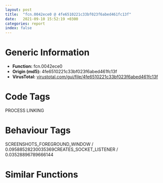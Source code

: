 ```yaml
---
layout: post
title:  "fcn.0042ece0 @ 4fe6510221c33bf023f6abed461fc13f"
date:   2021-09-10 15:52:19 +0300
categories: report
index: false
---
```


# Generic Information
- **Function:** fcn.0042ece0
- **Origin (md5):** 4fe6510221c33bf023f6abed461fc13f
- **VirusTotal:** [virustotal.com/gui/file/4fe6510221c33bf023f6abed461fc13f][virustotal_ref]

# Code Tags
<span class="tag" id="PROCESS">PROCESS</span>
<span class="tag" id="LINKING">LINKING</span>


# Behaviour Tags
<span class="bhv-tag" id="SCREENSHOTS_FOREGROUND_WINDOW">SCREENSHOTS_FOREGROUND_WINDOW / 0.09588528230035369</span><span class="bhv-tag" id="CREATES_SOCKET_LISTENER">CREATES_SOCKET_LISTENER / 0.03528896789666144</span>

# Similar Functions
<script type="text/javascript" src="https://www.gstatic.com/charts/loader.js"></script>
<script type="text/javascript">

    google.charts.load('current', {'packages':['corechart']});
    google.charts.setOnLoadCallback(drawChart);

    function drawChart() {
    var data = new google.visualization.DataTable();
        data.addColumn('number', 'X');
        data.addColumn('number', 'Y');
        data.addColumn({type: 'string', role: 'tooltip', 'p': {'html': true}});
        data.addColumn({'type': 'string', 'role': 'style'});
        
        data.addRows([
    [0, 0, '<b><a href="/report/fcn.0042ece0@4fe6510221c33bf023f6abed461fc13f">fcn.0042ece0</a><br>@4fe6510221c33bf023f6abed461fc13f</b><br>push ebp<br>mov ebp, esp<br>mov eax, 0x15b8<br>call fcn.00498540<br>mov eax, dword[ebp+0x1c]<br>mov ecx, dword[ebp+0x28]<br>push ebx<br>mov ebx, dword[ebp+0x10]<br>push esi<br>mov esi, dword[ebp+0xc]<br>push edi<br>mov edi, edx<br>xor edx, edx<br>cmp eax, edx<br>jne 0x42ed07<br>lea eax, [ebp-0x30]<br>mov dword[ebp-0x18], eax<br>mov dword[eax], edx<br>cmp ecx, edx<br>je 0x42ed17<br>call fcn.00413110<br>xor edx, edx<br>cmp edi, edx<br>je 0x42f0e6<br>cmp word[edi], dx<br>je 0x42f0e6<br>cmp ebx, edx<br>je 0x42ed34<br>cmp word[ebx], dx<br>jne 0x42ed34<br>mov dword[ebp+0x10], edx<br>mov dword[ebp-0x14], edx<br>mov dword[ebp-0x10], edi<br>mov dword[ebp-0xc], edx<br>cmp esi, edx<br>je 0x42edc0<br>push str.find<br>push edi<br>call fcn.0048cd49<br>add esp, 8<br>test eax, eax<br>je 0x42edb5<br>push str.explore<br>push edi<br>call fcn.0048cd49<br>add esp, 8<br>test eax, eax<br>je 0x42edb5<br>push str.open<br>push edi<br>call fcn.0048cd49<br>add esp, 8<br>test eax, eax<br>je 0x42edb5<br>push str.edit<br>push edi<br>call fcn.0048cd49<br>add esp, 8<br>test eax, eax<br>je 0x42edb5<br>push str.print<br>push edi<br>call fcn.0048cd49<br>add esp, 8<br>test eax, eax<br>je 0x42edb5<br>push str.properties<br>push edi<br>call fcn.0048cd49<br>add esp, 8<br>test eax, eax<br>je 0x42edb5<br>mov dword[ebp-0xc], esi<br>jmp 0x42ee7d<br>mov dword[ebp-0x14], edi<br>mov dword[ebp-0x10], esi<br>jmp 0x42ee7d<br>mov ebx, 0x4a352c<br>mov eax, edi<br>call fcn.004095d0<br>test eax, eax<br>je 0x42ee7d<br>sub eax, edi<br>sar eax, 1<br>lea ebx, [eax+eax]<br>lea eax, [ebx+2]<br>call fcn.00494320<br>mov eax, esp<br>push ebx<br>push edi<br>push eax<br>call fcn.004950d0<br>mov esi, eax<br>xor eax, eax<br>add esp, 0xc<br>mov word[ebx+esi], ax<br>cmp word[esi], 0x2a<br>jne 0x42ee03<br>add esi, 2<br>jmp 0x42ee6f<br>push str.find<br>push esi<br>call fcn.0048cd49<br>add esp, 8<br>test eax, eax<br>je 0x42ee6f<br>push str.explore<br>push esi<br>call fcn.0048cd49<br>add esp, 8<br>test eax, eax<br>je 0x42ee6f<br>push str.open<br>push esi<br>call fcn.0048cd49<br>add esp, 8<br>test eax, eax<br>je 0x42ee6f<br>push str.edit<br>push esi<br>call fcn.0048cd49<br>add esp, 8<br>test eax, eax<br>je 0x42ee6f<br>push str.print<br>push esi<br>call fcn.0048cd49<br>add esp, 8<br>test eax, eax<br>je 0x42ee6f<br>push str.properties<br>push esi<br>call fcn.0048cd49<br>add esp, 8<br>test eax, eax<br>jne 0x42ee7d<br>mov dword[ebp-0x14], esi<br>test esi, esi<br>je 0x42ee7d<br>lea ecx, [ebx+edi+2]<br>mov dword[ebp-0x10], ecx<br>xor edx, edx<br>push 0x3fe<br>push edx<br>lea eax, [ebp-0x5b2]<br>push eax<br>mov byte[ebp-5], 0<br>mov word[ebp-0x5b4], dx<br>call fcn.00495c20<br>mov esi, dword[ebp+8]<br>add esp, 0xc<br>cmp byte[ebp+0x24], 0<br>je 0x42ef09<br>mov eax, dword[esi+0xaec]<br>test eax, eax<br>je 0x42eeb8<br>cmp dword[eax+8], 0<br>jne 0x42eed7<br>mov eax, dword[esi+0xaf8]<br>test eax, eax<br>je 0x42eec8<br>cmp dword[eax+8], 0<br>jne 0x42eed7<br>lea eax, [esi+0xb00]<br>call fcn.0042f440<br>test al, al<br>jne 0x42ef09<br>cmp dword[ebp-0x14], 0<br>mov byte[ebp+0x27], 1<br>je 0x42ef0d<br>cmp byte[ebp+0x14], 0<br>je 0x42eef8<br>push 0x4ab02c<br>push str.System_verbs_unsupported_with_RunAs.<br>mov ecx, esi<br>call fcn.0042e1d0<br>xor eax, eax<br>lea esp, [ebp-0x15c4]<br>pop edi<br>pop esi<br>pop ebx<br>mov esp, ebp<br>pop ebp<br>ret 0x24<br>mov byte[ebp+0x27], 0<br>mov eax, dword[ebp-0x10]<br>lea edx, [eax+2]<br>mov cx, word[eax]<br>add eax, 2<br>test cx, cx<br>jne 0x42ef13<br>sub eax, edx<br>sar eax, 1<br>mov dword[ebp-0x1c], eax<br>cmp eax, 0x4001<br>jb 0x42ef53<br>cmp byte[ebp+0x14], cl<br>je 0x42ef42<br>push 0x4ab02c<br>push str.String_too_long.<br>mov ecx, esi<br>call fcn.0042e1d0<br>xor eax, eax<br>lea esp, [ebp-0x15c4]<br>pop edi<br>pop esi<br>pop ebx<br>mov esp, ebp<br>pop ebp<br>ret 0x24<br>cmp dword[ebp-0x14], 0<br>jne 0x42f158<br>push 0x40<br>lea ecx, [ebp-0xb0]<br>push 0<br>push ecx<br>call fcn.00495c20<br>mov eax, dword[ebp+0x18]<br>add esp, 0xc<br>mov dword[ebp-0xb4], 0x44<br>mov dword[ebp-0x88], 1<br>test eax, eax<br>je 0x42efa1<br>cmp word[eax], 0<br>je 0x42efa1<br>mov esi, eax<br>call fcn.004149d0<br>mov word[ebp-0x84], ax<br>jmp 0x42efad<br>mov edx, 1<br>mov word[ebp-0x84], dx<br>mov ebx, dword[ebp+0xc]<br>xor eax, eax<br>mov dword[ebp-0x2c], 0<br>mov dword[ebp-0x28], eax<br>mov dword[ebp-0x24], eax<br>mov dword[ebp-0x20], eax<br>test ebx, ebx<br>je 0x42efff<br>cmp word[ebx], ax<br>je 0x42efff<br>mov eax, ebx<br>lea edx, [eax+2]<br>mov cx, word[eax]<br>add eax, 2<br>test cx, cx<br>jne 0x42efd0<br>sub eax, edx<br>sar eax, 1<br>add eax, dword[ebp-0x1c]<br>lea eax, [eax+eax+0x14]<br>call fcn.00494320<br>mov esi, esp<br>push ebx<br>push edi<br>push str._s__s<br>push esi<br>call fcn.0048d153<br>add esp, 0x10<br>jmp 0x42f022<br>mov eax, dword[ebp-0x1c]<br>lea eax, [eax+eax+2]<br>call fcn.00494320<br>mov esi, esp<br>mov edx, esi<br>mov eax, edi<br>sub edx, edi<br>movzx ecx, word[eax]<br>mov word[eax+edx], cx<br>add eax, 2<br>test cx, cx<br>jne 0x42f013<br>cmp byte[ebp+0x27], 0<br>je 0x42f071<br>mov eax, dword[ebp-0x18]<br>lea edx, [ebp-0x5b4]<br>push edx<br>push eax<br>mov eax, dword[ebp+0x28]<br>lea ecx, [ebp-5]<br>push ecx<br>mov ecx, dword[ebp-0x84]<br>lea edx, [ebp-0x2c]<br>push edx<br>mov edx, dword[ebp+0x20]<br>push eax<br>mov eax, dword[ebp+8]<br>push ecx<br>mov cl, byte[ebp+0x14]<br>push edx<br>mov edx, dword[ebp+0x10]<br>push esi<br>push eax<br>call fcn.00450ef0<br>test eax, eax<br>jne 0x42f14e<br>lea esp, [ebp-0x15c4]<br>pop edi<br>pop esi<br>pop ebx<br>mov esp, ebp<br>pop ebp<br>ret 0x24<br>mov eax, dword[ebp+0x10]<br>lea ecx, [ebp-0x2c]<br>push ecx<br>lea edx, [ebp-0xb4]<br>push edx<br>push eax<br>push 0<br>push 0<br>push 0<br>push 0<br>push 0<br>push esi<br>push 0<br>call dword[sym.imp.KERNEL32.dll_CreateProcessW]<br>test eax, eax<br>je 0x42f0fa<br>mov eax, dword[ebp-0x28]<br>test eax, eax<br>je 0x42f0a5<br>push eax<br>call dword[sym.imp.KERNEL32.dll_CloseHandle]<br>mov eax, dword[ebp+0x28]<br>mov ecx, dword[ebp-0x2c]<br>mov edx, dword[ebp-0x18]<br>mov dword[edx], ecx<br>test eax, eax<br>je 0x42f0bd<br>push eax<br>mov eax, dword[ebp-0x24]<br>call fcn.00401200<br>cmp byte[ebp+0x20], 0<br>je 0x42f0d0<br>mov ecx, dword[0x4c28ec]<br>mov dword[ecx+0x30], 0<br>cmp dword[ebp+0x1c], 0<br>jne 0x42f0e6<br>mov edx, dword[ebp-0x18]<br>mov eax, dword[edx]<br>test eax, eax<br>je 0x42f0e6<br>push eax<br>call dword[sym.imp.KERNEL32.dll_CloseHandle]<br>mov eax, 1<br>lea esp, [ebp-0x15c4]<br>pop edi<br>pop esi<br>pop ebx<br>mov esp, ebp<br>pop ebp<br>ret 0x24<br>mov eax, dword[ebp+0x20]<br>push eax<br>mov eax, 0x200<br>lea esi, [ebp-0x5b4]<br>call fcn.004749b0<br>add esp, 4<br>push 0x38<br>lea edx, [ebp-0x68]<br>push 0<br>push edx<br>call fcn.00495c20<br>mov eax, dword[ebp+0x10]<br>mov dword[ebp-0x54], eax<br>mov eax, dword[ebp+0x18]<br>add esp, 0xc<br>mov dword[ebp-0x6c], 0x3c<br>mov dword[ebp-0x68], 0x440<br>test eax, eax<br>je 0x42f189<br>cmp word[eax], 0<br>je 0x42f189<br>mov esi, eax<br>call fcn.004149d0<br>mov dword[ebp-0x50], eax<br>jmp 0x42f190<br>cmp byte[ebp-5], 0<br>jne 0x42f0bd<br>cmp byte[ebp+0x27], 0<br>je 0x42f111<br>cmp byte[ebp+0x14], 0<br>je 0x42f178<br>lea ecx, [ebp-0x5b4]<br>push ecx<br>mov ecx, dword[ebp+8]<br>push str.Launch_Error__possibly_related_to_RunAs_.<br>call fcn.0042e1d0<br>xor eax, eax<br>lea esp, [ebp-0x15c4]<br>pop edi<br>pop esi<br>pop ebx<br>mov esp, ebp<br>pop ebp<br>ret 0x24<br>mov dword[ebp-0x50], 1<br>mov eax, dword[ebp-0x14]<br>test eax, eax<br>je 0x42f1b0<br>push str.properties<br>push eax<br>mov dword[ebp-0x60], eax<br>call fcn.0048cd49<br>add esp, 8<br>test eax, eax<br>jne 0x42f1b0<br>or dword[ebp-0x68], 0xc<br>cmp dword[ebp-0xc], 0<br>jne 0x42f2d6<br>mov eax, dword[ebp-0x1c]<br>lea eax, [eax+eax+2]<br>call fcn.00494320<br>mov eax, dword[ebp-0x10]<br>mov edi, esp<br>mov edx, edi<br>sub edx, eax<br>nop <br>movzx ecx, word[eax]<br>mov word[eax+edx], cx<br>add eax, 2<br>test cx, cx<br>jne 0x42f1d0<br>cmp word[edi], 0x22<br>jne 0x42f221<br>lea esi, [edi+2]<br>push 0x22<br>push esi<br>call fcn.0048db21<br>add esp, 8<br>test eax, eax<br>je 0x42f221<br>xor ecx, ecx<br>mov word[eax], cx<br>add eax, 2<br>mov dword[ebp-0x10], esi<br>cmp word[eax], cx<br>je 0x42f2d6<br>cmp word[eax], 0x20<br>mov dword[ebp-0xc], eax<br>jne 0x42f2d6<br>add dword[ebp-0xc], 2<br>jmp 0x42f2d6<br>mov eax, dword[ebp+0x10]<br>test eax, eax<br>je 0x42f22f<br>push eax<br>call dword[sym.imp.KERNEL32.dll_SetCurrentDirectoryW]<br>lea edx, [edi+2]<br>push 0x20<br>push edx<br>call fcn.0048db21<br>mov ebx, eax<br>add esp, 8<br>test ebx, ebx<br>je 0x42f2c5<br>lea esi, [ebx-2]<br>cmp esi, edi<br>jbe 0x42f26c<br>mov edi, edi<br>movzx eax, word[esi]<br>push eax<br>push 0x4a874c<br>call fcn.0048db21<br>add esp, 8<br>test eax, eax<br>jne 0x42f26c<br>sub esi, 2<br>cmp esi, edi<br>ja 0x42f250<br>cmp word[esi], 0x2e<br>jne 0x42f2a6<br>mov edx, ebx<br>sub edx, esi<br>xor ecx, ecx<br>and edx, 0xfffffffe<br>mov word[ebx], cx<br>cmp edx, 8<br>jne 0x42f293<br>mov eax, esi<br>mov ecx, str..exe.bat.com.cmd.hta<br>call fcn.00473c80<br>test eax, eax<br>jne 0x42f2bc<br>push edi<br>call dword[sym.imp.KERNEL32.dll_GetFileAttributesW]<br>test al, 0x10<br>je 0x42f2bc<br>mov eax, 0x20<br>mov word[ebx], ax<br>push 0x20<br>add ebx, 2<br>push ebx<br>call fcn.0048db21<br>mov ebx, eax<br>add esp, 8<br>test ebx, ebx<br>jne 0x42f247<br>jmp 0x42f2c5<br>add ebx, 2<br>mov dword[ebp-0x10], edi<br>mov dword[ebp-0xc], ebx<br>cmp dword[ebp+0x10], 0<br>je 0x42f2d6<br>push 0x4c6cb8<br>call dword[sym.imp.KERNEL32.dll_SetCurrentDirectoryW]<br>mov ecx, dword[ebp-0x10]<br>mov edx, dword[ebp-0xc]<br>lea eax, [ebp-0x6c]<br>push eax<br>mov dword[ebp-0x5c], ecx<br>mov dword[ebp-0x58], edx<br>call dword[sym.imp.SHELL32.dll_ShellExecuteExW]<br>test eax, eax<br>je 0x42f351<br>test byte[0x4c9e34], 1<br>jne 0x42f31e<br>or dword[0x4c9e34], 1<br>push str.GetProcessId<br>push str.kernel32.dll<br>call dword[sym.imp.KERNEL32.dll_GetModuleHandleW]<br>push eax<br>call dword[sym.imp.KERNEL32.dll_GetProcAddress]<br>mov dword[0x4c9e30], eax<br>jmp 0x42f323<br>mov eax, dword[0x4c9e30]<br>mov ecx, dword[ebp-0x34]<br>mov edx, dword[ebp-0x18]<br>mov dword[edx], ecx<br>test ecx, ecx<br>je 0x42f0bd<br>cmp dword[ebp+0x28], 0<br>je 0x42f0bd<br>test eax, eax<br>je 0x42f0bd<br>push ecx<br>call eax<br>mov ecx, dword[ebp+0x28]<br>push ecx<br>jmp 0x42f0b8<br>mov edx, dword[ebp+0x20]<br>push edx<br>mov eax, 0x200<br>lea esi, [ebp-0x5b4]<br>call fcn.004749b0<br>add esp, 4<br>cmp byte[ebp+0x14], 0<br>je 0x42f42b<br>mov eax, dword[ebp-0x14]<br>test eax, eax<br>je 0x42f394<br>push eax<br>push str._nVerb:___s_<br>mov esi, 0x80<br>lea edi, [ebp-0x1b4]<br>call fcn.004738d0<br>add esp, 8<br>jmp 0x42f39d<br>xor eax, eax<br>mov word[ebp-0x1b4], ax<br>cmp dword[ebp-0xc], 0<br>mov esi, 0x4ab02c<br>jne 0x42f3ab<br>mov dword[ebp-0xc], esi<br>mov ebx, dword[ebp-0xc]<br>mov eax, ebx<br>lea edx, [eax+2]<br>mov cx, word[eax]<br>add eax, 2<br>test cx, cx<br>jne 0x42f3b3<br>sub eax, edx<br>sar eax, 1<br>cmp eax, 0x190<br>jbe 0x42f3ce<br>mov esi, 0x4a4700<br>mov edi, dword[ebp-0x10]<br>mov eax, edi<br>lea edx, [eax+2]<br>mov cx, word[eax]<br>add eax, 2<br>test cx, cx<br>jne 0x42f3d6<br>sub eax, edx<br>sar eax, 1<br>cmp eax, 0x190<br>mov eax, 0x4a4700<br>ja 0x42f3f6<br>mov eax, 0x4ab02c<br>push esi<br>push ebx<br>lea ecx, [ebp-0x1b4]<br>push ecx<br>push eax<br>push edi<br>push str.Failed_attempt_to_launch_program_or_document:_nAction:____0.400s_s__s_nParams:____0.400s_s_<br>mov esi, 0x800<br>lea edi, [ebp-0x15b4]<br>call fcn.004738d0<br>mov ecx, dword[ebp+8]<br>add esp, 0x18<br>lea edx, [ebp-0x5b4]<br>push edx<br>mov eax, edi<br>push eax<br>call fcn.0042e1d0<br>xor eax, eax<br>lea esp, [ebp-0x15c4]<br>pop edi<br>pop esi<br>pop ebx<br>mov esp, ebp<br>pop ebp<br>ret 0x24<br><eoc> ', 'point { fill-color: #e0440e; }'],

        ]);

    var options = {
        title: 'Similarity Plot',
        legend: 'none',
        colors: ['#dedbd9', '#e6693e', '#ec8f6e', '#f3b49f', '#f6c7b6'],
        tooltip: {isHtml: true, trigger: 'both'},
        explorer: {
        actions: ["dragToZoom", "rightClickToReset"],
        },
        chartArea: {
        width: '80%',
        height: '80%'
        },
        width: '100%',
        height: '100%'
    };

    var chart = new google.visualization.ScatterChart(document.getElementById('chart_div'));

    chart.draw(data, options);
    }
    
</script>


<div id="chart_div" style="width: 100%px; height: 100%;"></div>

# Disassembled Code
{% highlight nasm %}

push ebp
mov ebp, esp
mov eax, 0x15b8
call fcn.00498540
mov eax, dword[ebp+0x1c]
mov ecx, dword[ebp+0x28]
push ebx
mov ebx, dword[ebp+0x10]
push esi
mov esi, dword[ebp+0xc]
push edi
mov edi, edx
xor edx, edx
cmp eax, edx
jne 0x42ed07
lea eax, [ebp-0x30]
mov dword[ebp-0x18], eax
mov dword[eax], edx
cmp ecx, edx
je 0x42ed17
call fcn.00413110
xor edx, edx
cmp edi, edx
je 0x42f0e6
cmp word[edi], dx
je 0x42f0e6
cmp ebx, edx
je 0x42ed34
cmp word[ebx], dx
jne 0x42ed34
mov dword[ebp+0x10], edx
mov dword[ebp-0x14], edx
mov dword[ebp-0x10], edi
mov dword[ebp-0xc], edx
cmp esi, edx
je 0x42edc0
push str.find
push edi
call fcn.0048cd49
add esp, 8
test eax, eax
je 0x42edb5
push str.explore
push edi
call fcn.0048cd49
add esp, 8
test eax, eax
je 0x42edb5
push str.open
push edi
call fcn.0048cd49
add esp, 8
test eax, eax
je 0x42edb5
push str.edit
push edi
call fcn.0048cd49
add esp, 8
test eax, eax
je 0x42edb5
push str.print
push edi
call fcn.0048cd49
add esp, 8
test eax, eax
je 0x42edb5
push str.properties
push edi
call fcn.0048cd49
add esp, 8
test eax, eax
je 0x42edb5
mov dword[ebp-0xc], esi
jmp 0x42ee7d
mov dword[ebp-0x14], edi
mov dword[ebp-0x10], esi
jmp 0x42ee7d
mov ebx, 0x4a352c
mov eax, edi
call fcn.004095d0
test eax, eax
je 0x42ee7d
sub eax, edi
sar eax, 1
lea ebx, [eax+eax]
lea eax, [ebx+2]
call fcn.00494320
mov eax, esp
push ebx
push edi
push eax
call fcn.004950d0
mov esi, eax
xor eax, eax
add esp, 0xc
mov word[ebx+esi], ax
cmp word[esi], 0x2a
jne 0x42ee03
add esi, 2
jmp 0x42ee6f
push str.find
push esi
call fcn.0048cd49
add esp, 8
test eax, eax
je 0x42ee6f
push str.explore
push esi
call fcn.0048cd49
add esp, 8
test eax, eax
je 0x42ee6f
push str.open
push esi
call fcn.0048cd49
add esp, 8
test eax, eax
je 0x42ee6f
push str.edit
push esi
call fcn.0048cd49
add esp, 8
test eax, eax
je 0x42ee6f
push str.print
push esi
call fcn.0048cd49
add esp, 8
test eax, eax
je 0x42ee6f
push str.properties
push esi
call fcn.0048cd49
add esp, 8
test eax, eax
jne 0x42ee7d
mov dword[ebp-0x14], esi
test esi, esi
je 0x42ee7d
lea ecx, [ebx+edi+2]
mov dword[ebp-0x10], ecx
xor edx, edx
push 0x3fe
push edx
lea eax, [ebp-0x5b2]
push eax
mov byte[ebp-5], 0
mov word[ebp-0x5b4], dx
call fcn.00495c20
mov esi, dword[ebp+8]
add esp, 0xc
cmp byte[ebp+0x24], 0
je 0x42ef09
mov eax, dword[esi+0xaec]
test eax, eax
je 0x42eeb8
cmp dword[eax+8], 0
jne 0x42eed7
mov eax, dword[esi+0xaf8]
test eax, eax
je 0x42eec8
cmp dword[eax+8], 0
jne 0x42eed7
lea eax, [esi+0xb00]
call fcn.0042f440
test al, al
jne 0x42ef09
cmp dword[ebp-0x14], 0
mov byte[ebp+0x27], 1
je 0x42ef0d
cmp byte[ebp+0x14], 0
je 0x42eef8
push 0x4ab02c
push str.System_verbs_unsupported_with_RunAs.
mov ecx, esi
call fcn.0042e1d0
xor eax, eax
lea esp, [ebp-0x15c4]
pop edi
pop esi
pop ebx
mov esp, ebp
pop ebp
ret 0x24
mov byte[ebp+0x27], 0
mov eax, dword[ebp-0x10]
lea edx, [eax+2]
mov cx, word[eax]
add eax, 2
test cx, cx
jne 0x42ef13
sub eax, edx
sar eax, 1
mov dword[ebp-0x1c], eax
cmp eax, 0x4001
jb 0x42ef53
cmp byte[ebp+0x14], cl
je 0x42ef42
push 0x4ab02c
push str.String_too_long.
mov ecx, esi
call fcn.0042e1d0
xor eax, eax
lea esp, [ebp-0x15c4]
pop edi
pop esi
pop ebx
mov esp, ebp
pop ebp
ret 0x24
cmp dword[ebp-0x14], 0
jne 0x42f158
push 0x40
lea ecx, [ebp-0xb0]
push 0
push ecx
call fcn.00495c20
mov eax, dword[ebp+0x18]
add esp, 0xc
mov dword[ebp-0xb4], 0x44
mov dword[ebp-0x88], 1
test eax, eax
je 0x42efa1
cmp word[eax], 0
je 0x42efa1
mov esi, eax
call fcn.004149d0
mov word[ebp-0x84], ax
jmp 0x42efad
mov edx, 1
mov word[ebp-0x84], dx
mov ebx, dword[ebp+0xc]
xor eax, eax
mov dword[ebp-0x2c], 0
mov dword[ebp-0x28], eax
mov dword[ebp-0x24], eax
mov dword[ebp-0x20], eax
test ebx, ebx
je 0x42efff
cmp word[ebx], ax
je 0x42efff
mov eax, ebx
lea edx, [eax+2]
mov cx, word[eax]
add eax, 2
test cx, cx
jne 0x42efd0
sub eax, edx
sar eax, 1
add eax, dword[ebp-0x1c]
lea eax, [eax+eax+0x14]
call fcn.00494320
mov esi, esp
push ebx
push edi
push str._s__s
push esi
call fcn.0048d153
add esp, 0x10
jmp 0x42f022
mov eax, dword[ebp-0x1c]
lea eax, [eax+eax+2]
call fcn.00494320
mov esi, esp
mov edx, esi
mov eax, edi
sub edx, edi
movzx ecx, word[eax]
mov word[eax+edx], cx
add eax, 2
test cx, cx
jne 0x42f013
cmp byte[ebp+0x27], 0
je 0x42f071
mov eax, dword[ebp-0x18]
lea edx, [ebp-0x5b4]
push edx
push eax
mov eax, dword[ebp+0x28]
lea ecx, [ebp-5]
push ecx
mov ecx, dword[ebp-0x84]
lea edx, [ebp-0x2c]
push edx
mov edx, dword[ebp+0x20]
push eax
mov eax, dword[ebp+8]
push ecx
mov cl, byte[ebp+0x14]
push edx
mov edx, dword[ebp+0x10]
push esi
push eax
call fcn.00450ef0
test eax, eax
jne 0x42f14e
lea esp, [ebp-0x15c4]
pop edi
pop esi
pop ebx
mov esp, ebp
pop ebp
ret 0x24
mov eax, dword[ebp+0x10]
lea ecx, [ebp-0x2c]
push ecx
lea edx, [ebp-0xb4]
push edx
push eax
push 0
push 0
push 0
push 0
push 0
push esi
push 0
call dword[sym.imp.KERNEL32.dll_CreateProcessW]
test eax, eax
je 0x42f0fa
mov eax, dword[ebp-0x28]
test eax, eax
je 0x42f0a5
push eax
call dword[sym.imp.KERNEL32.dll_CloseHandle]
mov eax, dword[ebp+0x28]
mov ecx, dword[ebp-0x2c]
mov edx, dword[ebp-0x18]
mov dword[edx], ecx
test eax, eax
je 0x42f0bd
push eax
mov eax, dword[ebp-0x24]
call fcn.00401200
cmp byte[ebp+0x20], 0
je 0x42f0d0
mov ecx, dword[0x4c28ec]
mov dword[ecx+0x30], 0
cmp dword[ebp+0x1c], 0
jne 0x42f0e6
mov edx, dword[ebp-0x18]
mov eax, dword[edx]
test eax, eax
je 0x42f0e6
push eax
call dword[sym.imp.KERNEL32.dll_CloseHandle]
mov eax, 1
lea esp, [ebp-0x15c4]
pop edi
pop esi
pop ebx
mov esp, ebp
pop ebp
ret 0x24
mov eax, dword[ebp+0x20]
push eax
mov eax, 0x200
lea esi, [ebp-0x5b4]
call fcn.004749b0
add esp, 4
push 0x38
lea edx, [ebp-0x68]
push 0
push edx
call fcn.00495c20
mov eax, dword[ebp+0x10]
mov dword[ebp-0x54], eax
mov eax, dword[ebp+0x18]
add esp, 0xc
mov dword[ebp-0x6c], 0x3c
mov dword[ebp-0x68], 0x440
test eax, eax
je 0x42f189
cmp word[eax], 0
je 0x42f189
mov esi, eax
call fcn.004149d0
mov dword[ebp-0x50], eax
jmp 0x42f190
cmp byte[ebp-5], 0
jne 0x42f0bd
cmp byte[ebp+0x27], 0
je 0x42f111
cmp byte[ebp+0x14], 0
je 0x42f178
lea ecx, [ebp-0x5b4]
push ecx
mov ecx, dword[ebp+8]
push str.Launch_Error__possibly_related_to_RunAs_.
call fcn.0042e1d0
xor eax, eax
lea esp, [ebp-0x15c4]
pop edi
pop esi
pop ebx
mov esp, ebp
pop ebp
ret 0x24
mov dword[ebp-0x50], 1
mov eax, dword[ebp-0x14]
test eax, eax
je 0x42f1b0
push str.properties
push eax
mov dword[ebp-0x60], eax
call fcn.0048cd49
add esp, 8
test eax, eax
jne 0x42f1b0
or dword[ebp-0x68], 0xc
cmp dword[ebp-0xc], 0
jne 0x42f2d6
mov eax, dword[ebp-0x1c]
lea eax, [eax+eax+2]
call fcn.00494320
mov eax, dword[ebp-0x10]
mov edi, esp
mov edx, edi
sub edx, eax
nop
movzx ecx, word[eax]
mov word[eax+edx], cx
add eax, 2
test cx, cx
jne 0x42f1d0
cmp word[edi], 0x22
jne 0x42f221
lea esi, [edi+2]
push 0x22
push esi
call fcn.0048db21
add esp, 8
test eax, eax
je 0x42f221
xor ecx, ecx
mov word[eax], cx
add eax, 2
mov dword[ebp-0x10], esi
cmp word[eax], cx
je 0x42f2d6
cmp word[eax], 0x20
mov dword[ebp-0xc], eax
jne 0x42f2d6
add dword[ebp-0xc], 2
jmp 0x42f2d6
mov eax, dword[ebp+0x10]
test eax, eax
je 0x42f22f
push eax
call dword[sym.imp.KERNEL32.dll_SetCurrentDirectoryW]
lea edx, [edi+2]
push 0x20
push edx
call fcn.0048db21
mov ebx, eax
add esp, 8
test ebx, ebx
je 0x42f2c5
lea esi, [ebx-2]
cmp esi, edi
jbe 0x42f26c
mov edi, edi
movzx eax, word[esi]
push eax
push 0x4a874c
call fcn.0048db21
add esp, 8
test eax, eax
jne 0x42f26c
sub esi, 2
cmp esi, edi
ja 0x42f250
cmp word[esi], 0x2e
jne 0x42f2a6
mov edx, ebx
sub edx, esi
xor ecx, ecx
and edx, 0xfffffffe
mov word[ebx], cx
cmp edx, 8
jne 0x42f293
mov eax, esi
mov ecx, str..exe.bat.com.cmd.hta
call fcn.00473c80
test eax, eax
jne 0x42f2bc
push edi
call dword[sym.imp.KERNEL32.dll_GetFileAttributesW]
test al, 0x10
je 0x42f2bc
mov eax, 0x20
mov word[ebx], ax
push 0x20
add ebx, 2
push ebx
call fcn.0048db21
mov ebx, eax
add esp, 8
test ebx, ebx
jne 0x42f247
jmp 0x42f2c5
add ebx, 2
mov dword[ebp-0x10], edi
mov dword[ebp-0xc], ebx
cmp dword[ebp+0x10], 0
je 0x42f2d6
push 0x4c6cb8
call dword[sym.imp.KERNEL32.dll_SetCurrentDirectoryW]
mov ecx, dword[ebp-0x10]
mov edx, dword[ebp-0xc]
lea eax, [ebp-0x6c]
push eax
mov dword[ebp-0x5c], ecx
mov dword[ebp-0x58], edx
call dword[sym.imp.SHELL32.dll_ShellExecuteExW]
test eax, eax
je 0x42f351
test byte[0x4c9e34], 1
jne 0x42f31e
or dword[0x4c9e34], 1
push str.GetProcessId
push str.kernel32.dll
call dword[sym.imp.KERNEL32.dll_GetModuleHandleW]
push eax
call dword[sym.imp.KERNEL32.dll_GetProcAddress]
mov dword[0x4c9e30], eax
jmp 0x42f323
mov eax, dword[0x4c9e30]
mov ecx, dword[ebp-0x34]
mov edx, dword[ebp-0x18]
mov dword[edx], ecx
test ecx, ecx
je 0x42f0bd
cmp dword[ebp+0x28], 0
je 0x42f0bd
test eax, eax
je 0x42f0bd
push ecx
call eax
mov ecx, dword[ebp+0x28]
push ecx
jmp 0x42f0b8
mov edx, dword[ebp+0x20]
push edx
mov eax, 0x200
lea esi, [ebp-0x5b4]
call fcn.004749b0
add esp, 4
cmp byte[ebp+0x14], 0
je 0x42f42b
mov eax, dword[ebp-0x14]
test eax, eax
je 0x42f394
push eax
push str._nVerb:___s_
mov esi, 0x80
lea edi, [ebp-0x1b4]
call fcn.004738d0
add esp, 8
jmp 0x42f39d
xor eax, eax
mov word[ebp-0x1b4], ax
cmp dword[ebp-0xc], 0
mov esi, 0x4ab02c
jne 0x42f3ab
mov dword[ebp-0xc], esi
mov ebx, dword[ebp-0xc]
mov eax, ebx
lea edx, [eax+2]
mov cx, word[eax]
add eax, 2
test cx, cx
jne 0x42f3b3
sub eax, edx
sar eax, 1
cmp eax, 0x190
jbe 0x42f3ce
mov esi, 0x4a4700
mov edi, dword[ebp-0x10]
mov eax, edi
lea edx, [eax+2]
mov cx, word[eax]
add eax, 2
test cx, cx
jne 0x42f3d6
sub eax, edx
sar eax, 1
cmp eax, 0x190
mov eax, 0x4a4700
ja 0x42f3f6
mov eax, 0x4ab02c
push esi
push ebx
lea ecx, [ebp-0x1b4]
push ecx
push eax
push edi
push str.Failed_attempt_to_launch_program_or_document:_nAction:____0.400s_s__s_nParams:____0.400s_s_
mov esi, 0x800
lea edi, [ebp-0x15b4]
call fcn.004738d0
mov ecx, dword[ebp+8]
add esp, 0x18
lea edx, [ebp-0x5b4]
push edx
mov eax, edi
push eax
call fcn.0042e1d0
xor eax, eax
lea esp, [ebp-0x15c4]
pop edi
pop esi
pop ebx
mov esp, ebp
pop ebp
ret 0x24

{% endhighlight %}

[virustotal_ref]: https://www.virustotal.com/gui/file/4fe6510221c33bf023f6abed461fc13f